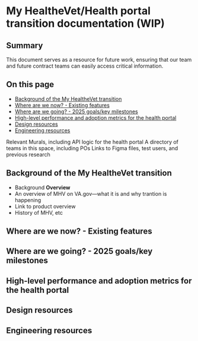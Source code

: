 # My HealtheVet/Health portal transition documentation (WIP) 

## Summary

This document serves as a resource for future work, ensuring that our team and future contract teams can easily access critical information. 

## On this page

* [Background of the My HealtheVet transition](#Background)
* [Where are we now? - Existing features](#existingfeatures)
* [Where are we going? - 2025 goals/key milestones](#2025goals)
* [High-level performance and adoption metrics for the health portal](#metrics)
* [Design resources](#design)
* [Engineering resources](#engineering) 





Relevant Murals, including API logic for the health portal
A directory of teams in this space, including POs
Links to Figma files, test users, and previous research


## <a name="background"></a>Background of the My HealtheVet transition<be>

- Background
**Overview**
- An overview of MHV on VA.gov—what it is and why trantion is happening
- Link to product overview
- History of MHV, etc

## <a name="existingfeatures"></a>Where are we now? - Existing features<be>

## <a name="2025goals"></a>Where are we going? - 2025 goals/key milestones<be>

## <a name="metrics"></a>High-level performance and adoption metrics for the health portal<be>

## <a name="design"></a>Design resources<be>

## <a name="engineering"></a>Engineering resources<be>
